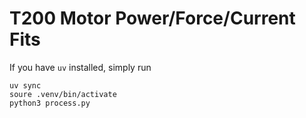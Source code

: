 # T200 Motor Power/Force/Current Fits 

If you have `uv` installed, simply run 
```
uv sync
soure .venv/bin/activate
python3 process.py
```

